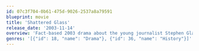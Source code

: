 ```yaml
---
id: 07c3f704-0b61-475d-9026-2537a8a79591
blueprint: movie
title: 'Shattered Glass'
release_date: '2003-11-14'
overview: 'Fact-based 2003 drama about the young journalist Stephen Glass, who got a job at The New Republic in 1995 and for three years fabricated at least half of the stories he wrote.'
genres: '[{"id": 18, "name": "Drama"}, {"id": 36, "name": "History"}]'
---
```

